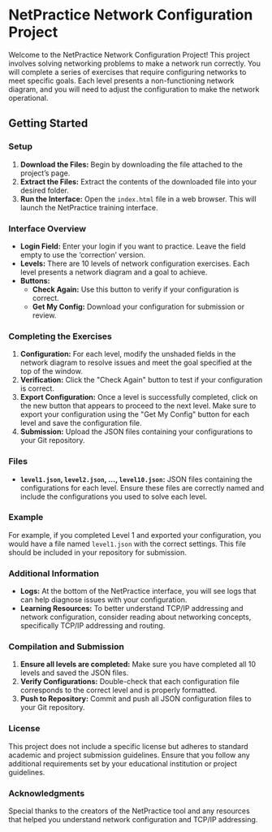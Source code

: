 # NetPractice Network Configuration Project

Welcome to the NetPractice Network Configuration Project! This project involves solving networking problems to make a network run correctly. You will complete a series of exercises that require configuring networks to meet specific goals. Each level presents a non-functioning network diagram, and you will need to adjust the configuration to make the network operational.

## Getting Started

### Setup

1. **Download the Files:** Begin by downloading the file attached to the project’s page.
2. **Extract the Files:** Extract the contents of the downloaded file into your desired folder.
3. **Run the Interface:** Open the `index.html` file in a web browser. This will launch the NetPractice training interface.

### Interface Overview

- **Login Field:** Enter your login if you want to practice. Leave the field empty to use the ‘correction’ version.
- **Levels:** There are 10 levels of network configuration exercises. Each level presents a network diagram and a goal to achieve.
- **Buttons:**
  - **Check Again:** Use this button to verify if your configuration is correct.
  - **Get My Config:** Download your configuration for submission or review.

### Completing the Exercises

1. **Configuration:** For each level, modify the unshaded fields in the network diagram to resolve issues and meet the goal specified at the top of the window.
2. **Verification:** Click the "Check Again" button to test if your configuration is correct.
3. **Export Configuration:** Once a level is successfully completed, click on the new button that appears to proceed to the next level. Make sure to export your configuration using the "Get My Config" button for each level and save the configuration file.
4. **Submission:** Upload the JSON files containing your configurations to your Git repository.

### Files

- **`level1.json`, `level2.json`, ..., `level10.json`:** JSON files containing the configurations for each level. Ensure these files are correctly named and include the configurations you used to solve each level.

### Example

For example, if you completed Level 1 and exported your configuration, you would have a file named `level1.json` with the correct settings. This file should be included in your repository for submission.

### Additional Information

- **Logs:** At the bottom of the NetPractice interface, you will see logs that can help diagnose issues with your configuration.
- **Learning Resources:** To better understand TCP/IP addressing and network configuration, consider reading about networking concepts, specifically TCP/IP addressing and routing.

### Compilation and Submission

1. **Ensure all levels are completed:** Make sure you have completed all 10 levels and saved the JSON files.
2. **Verify Configurations:** Double-check that each configuration file corresponds to the correct level and is properly formatted.
3. **Push to Repository:** Commit and push all JSON configuration files to your Git repository.

### License

This project does not include a specific license but adheres to standard academic and project submission guidelines. Ensure that you follow any additional requirements set by your educational institution or project guidelines.

### Acknowledgments

Special thanks to the creators of the NetPractice tool and any resources that helped you understand network configuration and TCP/IP addressing.
